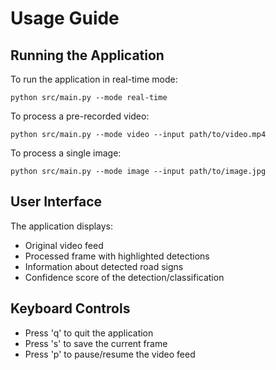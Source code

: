 # Usage Guide

## Running the Application

To run the application in real-time mode:

```
python src/main.py --mode real-time
```

To process a pre-recorded video:

```
python src/main.py --mode video --input path/to/video.mp4
```

To process a single image:

```
python src/main.py --mode image --input path/to/image.jpg
```

## User Interface

The application displays:
- Original video feed
- Processed frame with highlighted detections
- Information about detected road signs
- Confidence score of the detection/classification

## Keyboard Controls

- Press 'q' to quit the application
- Press 's' to save the current frame
- Press 'p' to pause/resume the video feed
